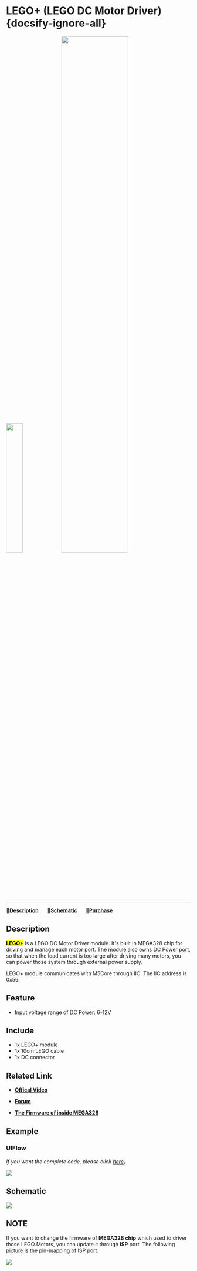 # LEGO+ (LEGO DC Motor Driver) {docsify-ignore-all}

<img src="assets/img/product_pics/module/module_lego_plus_01.png" width="30%" height="30%"><img src="assets/img/product_pics/module/module_lego_plus_02.png" width="60%" height="60%">

***

:memo:**[Description](#Description)**&nbsp;&nbsp;&nbsp;&nbsp;&nbsp;&nbsp;:electric_plug:**[Schematic](#Schematic)**&nbsp;&nbsp;&nbsp;&nbsp;&nbsp;&nbsp;🛒**[Purchase](https://www.aliexpress.com/store/product/M5Stack-MEGA328-4-DC-10-DC-I2C/3226069_32961587834.html)**

## Description

**<mark>LEGO+</mark>** is a LEGO DC Motor Driver module. It's built in MEGA328 chip for driving and manage each motor port. The module also owns DC Power port, so that when the load current is too large after driving many motors, you can power those system through external power supply.

LEGO+ module communicates with M5Core through IIC. The IIC address is 0x56.

## Feature

- Input voltage range of DC Power: 6-12V

## Include

-  1x LEGO+ module
-  1x 10cm LEGO cable
-  1x DC connector

## Related Link

- **[Offical Video](https://www.youtube.com/channel/UCozgFVglWYQXbvTmGyS739w)**

- **[Forum](http://forum.m5stack.com/)**

- **[The Firmware of inside MEGA328](https://github.com/m5stack/M5-ProductExampleCodes/tree/master/Module/LEGO_PLUS/firmware_328p)**

## Example

<!-- ### 1. Arduino IDE -->



### UIFlow

*If you want the complete code, please click [here](https://github.com/m5stack/M5-ProductExampleCodes/tree/master/Module/LEGO_PLUS/UIFlow)。*

<img src="assets/img/product_pics/module/module_example/LEGO_PLUS/example_module_lego_plus_03_en.png">

## Schematic

<img src="assets/img/product_pics/module/lego_plus_sch.png">

## NOTE

If you want to change the firmware of **MEGA328 chip** which used to driver those LEGO Motors, you can update it through **ISP** port. The following picture is the pin-mapping of ISP port.

<img src="assets/img/product_pics/module/module_lego_plus_03.png">
